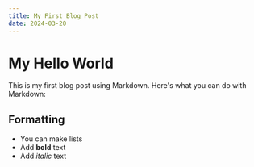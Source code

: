 ```yaml
---
title: My First Blog Post
date: 2024-03-20
---
```


# My Hello World

This is my first blog post using Markdown. Here's what you can do with Markdown:

## Formatting

- You can make lists
- Add **bold** text
- Add *italic* text
